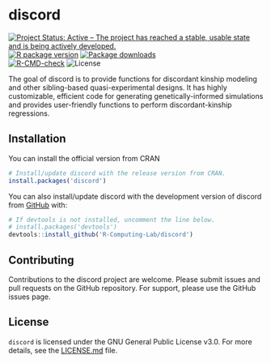 
<!-- README.md is generated from README.Rmd. Please edit that file -->

# discord

<!-- badges: start -->

[![Project Status: Active – The project has reached a stable, usable
state and is being actively
developed.](https://www.repostatus.org/badges/latest/active.svg)](https://www.repostatus.org/#active)
[![R package
version](https://www.r-pkg.org/badges/version/discord)](https://cran.r-project.org/package=discord)
[![Package
downloads](https://cranlogs.r-pkg.org/badges/grand-total/discord)](https://cran.r-project.org/package=discord)</br>
[![R-CMD-check](https://github.com/R-Computing-Lab/discord/actions/workflows/R-CMD-check.yaml/badge.svg)](hhttps://github.com/R-Computing-Lab/discord/actions/workflows/R-CMD-check.yaml)
![License](https://img.shields.io/badge/License-GPL_v3-blue.svg)
<!-- badges: end -->

The goal of discord is to provide functions for discordant kinship
modeling and other sibling-based quasi-experimental designs. It has
highly customizable, efficient code for generating genetically-informed
simulations and provides user-friendly functions to perform
discordant-kinship regressions.

## Installation

You can install the official version from CRAN

``` r
# Install/update discord with the release version from CRAN.
install.packages('discord')
```

You can also install/update discord with the development version of
discord from [GitHub](https://github.com/) with:

``` r
# If devtools is not installed, uncomment the line below.
# install.packages('devtools')
devtools::install_github('R-Computing-Lab/discord')
```

## Contributing

Contributions to the discord project are welcome. Please submit issues
and pull requests on the GitHub repository. For support, please use the
GitHub issues page.

## License

`discord` is licensed under the GNU General Public License v3.0. For
more details, see the
[LICENSE.md](https://github.com/R-Computing-Lab/discord/blob/main/LICENSE.md)
file.
